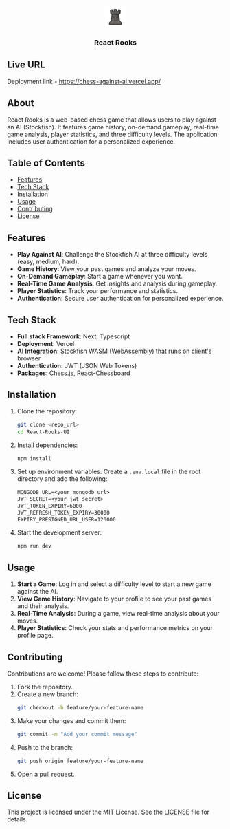 
<p align="center">
  <img src="https://github.com/JaykumarPatel1998/ChessAgainstAI/blob/main/public/BR.png" alt="Icon" width="50" height="50">
  <h3 align="center">React Rooks</h3>
</p>

## Live URL
Deployment link - https://chess-against-ai.vercel.app/

## About

React Rooks is a web-based chess game that allows users to play against an AI (Stockfish). It features game history, on-demand gameplay, real-time game analysis, player statistics, and three difficulty levels. The application includes user authentication for a personalized experience.

## Table of Contents
- [Features](#features)
- [Tech Stack](#tech-stack)
- [Installation](#installation)
- [Usage](#usage)
- [Contributing](#contributing)
- [License](#license)

## Features
- **Play Against AI**: Challenge the Stockfish AI at three difficulty levels (easy, medium, hard).
- **Game History**: View your past games and analyze your moves.
- **On-Demand Gameplay**: Start a game whenever you want.
- **Real-Time Game Analysis**: Get insights and analysis during gameplay.
- **Player Statistics**: Track your performance and statistics.
- **Authentication**: Secure user authentication for personalized experience.

## Tech Stack
- **Full stack Framework**: Next, Typescript
- **Deployment**: Vercel
- **AI Integration**: Stockfish WASM (WebAssembly) that runs on client's browser
- **Authentication**: JWT (JSON Web Tokens)
- **Packages**: Chess.js, React-Chessboard

## Installation
1. Clone the repository:
    ```bash
    git clone <repo_url>
    cd React-Rooks-UI
    ```

2. Install dependencies:
    ```bash
    npm install
    ```

3. Set up environment variables:
    Create a `.env.local` file in the root directory and add the following:
    ```env
    MONGODB_URL=<your_mongodb_url>
    JWT_SECRET=<your_jwt_secret>
    JWT_TOKEN_EXPIRY=6000
    JWT_REFRESH_TOKEN_EXPIRY=30000
    EXPIRY_PRESIGNED_URL_USER=120000
    ```

4. Start the development server:
    ```bash
    npm run dev
    ```

## Usage
1. **Start a Game**: Log in and select a difficulty level to start a new game against the AI.
2. **View Game History**: Navigate to your profile to see your past games and their analysis.
3. **Real-Time Analysis**: During a game, view real-time analysis about your moves.
4. **Player Statistics**: Check your stats and performance metrics on your profile page.

## Contributing
Contributions are welcome! Please follow these steps to contribute:
1. Fork the repository.
2. Create a new branch:
    ```bash
    git checkout -b feature/your-feature-name
    ```
3. Make your changes and commit them:
    ```bash
    git commit -m "Add your commit message"
    ```
4. Push to the branch:
    ```bash
    git push origin feature/your-feature-name
    ```
5. Open a pull request.

## License
This project is licensed under the MIT License. See the [LICENSE](LICENSE) file for details.
